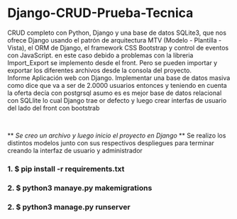 # Django-CRUD-Prueba-Tecnica

CRUD completo con Python, Django y una base de datos SQLite3, que nos ofrece Django usando el patrón de arquitectura MTV (Modelo - Plantilla - Vista), el ORM de Django, el framework CSS Bootstrap y control de eventos con JavaScript. en este caso debido a problemas con la libreria Import_Export se implemento desde el front. Pero se pueden importar y exportar los diferentes archivos desde la consola del proyecto.
<br/>
Informe Aplicación web con Django.
Implementar una base de datos masiva como dice que va a ser de 2.0000 usuarios entonces y teniendo en cuenta la oferta decía con postgrsql asumo es es mejor base de datos relacional con SQLlite lo cual Django trae or defecto y luego crear interfas de usuario del lado del front con bootstrab 

<br/>

**  _Se creo un archivo y luego inicio el  proyecto en Django_ **
Se realizo los distintos modelos junto con sus respectivos despliegues para terminar creando la interfaz de usuario y administrador

### 1. $ pip install -r requirements.txt
### 2. $ python3 manaye.py makemigrations 
### 2. $ python3 manage.py runserver 




